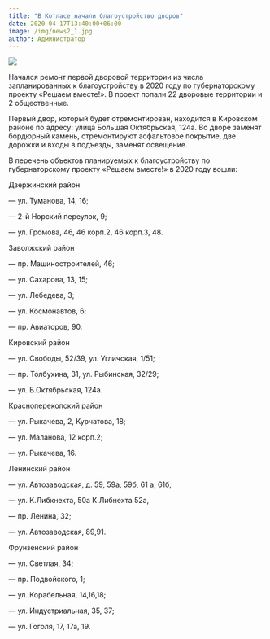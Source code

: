 ```yaml
---
title: "В Котласе начали благоустройство дворов"
date: 2020-04-17T13:40:00+06:00
image: /img/news2_1.jpg
author: Администратор
---
```

![](/img/news2_2.jpg)

Начался ремонт первой дворовой территории из числа запланированных к благоустройству в 2020 году по губернаторскому проекту «Решаем вместе!». В проект попали 22 дворовые территории и 2 общественные.

Первый двор, который будет отремонтирован, находится в Кировском районе по адресу: улица Большая Октябрьская, 124а. Во дворе заменят бордюрный камень, отремонтируют асфальтовое покрытие, две дорожки и входы в подъезды, заменят освещение.

В перечень объектов планируемых к благоустройству по губернаторскому проекту «Решаем вместе!» в 2020 году вошли:

Дзержинский район


— ул. Туманова, 14, 16;

— 2-й Норский переулок, 9;

— ул. Громова, 46, 46 корп.2, 46 корп.3, 48.

Заволжский район


— пр. Машиностроителей, 46;

— ул. Сахарова, 13, 15;

— ул. Лебедева, 3;

— ул. Космонавтов, 6;

— пр. Авиаторов, 90.

Кировский район


— ул. Свободы, 52/39, ул. Угличская, 1/51;

— пр. Толбухина, 31, ул. Рыбинская, 32/29;

— ул. Б.Октябрьская, 124а.


Красноперекопский район


— ул. Рыкачева, 2, Курчатова, 18;

— ул. Маланова, 12 корп.2;

— ул. Рыкачева, 16.

Ленинский район


— ул. Автозаводская, д. 59, 59а, 59б, 61 а, 61б,

— ул. К.Либкнехта, 50а К.Либнехта 52а,

— пр. Ленина, 32;

— ул. Автозаводская, 89,91.


Фрунзенский район


— ул. Светлая, 34;

— пр. Подвойского, 1;

— ул. Корабельная, 14,16,18;

— ул. Индустриальная, 35, 37;

— ул. Гоголя, 17, 17а, 19.